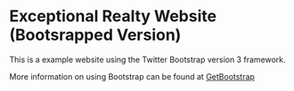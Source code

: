 # Exceptional Realty Website (Bootsrapped Version)

This is a example website using the Twitter Bootstrap version 3 framework.  

More information on using Bootstrap can be found at [GetBootstrap](http://getbootstrap.com) 
